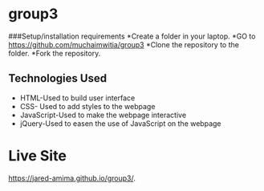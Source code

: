 # group3 
###Setup/installation requirements
*Create a folder in your laptop.
*GO to https://github.com/muchaimwitia/group3
*Clone the repository to the folder.
*Fork the repository.
## Technologies Used
* HTML-Used to build user interface
* CSS- Used to add styles to the webpage
* JavaScript-Used to make the webpage interactive
* jQuery-Used to easen the use of JavaScript on the webpage

# Live Site
https://jared-amima.github.io/group3/.
